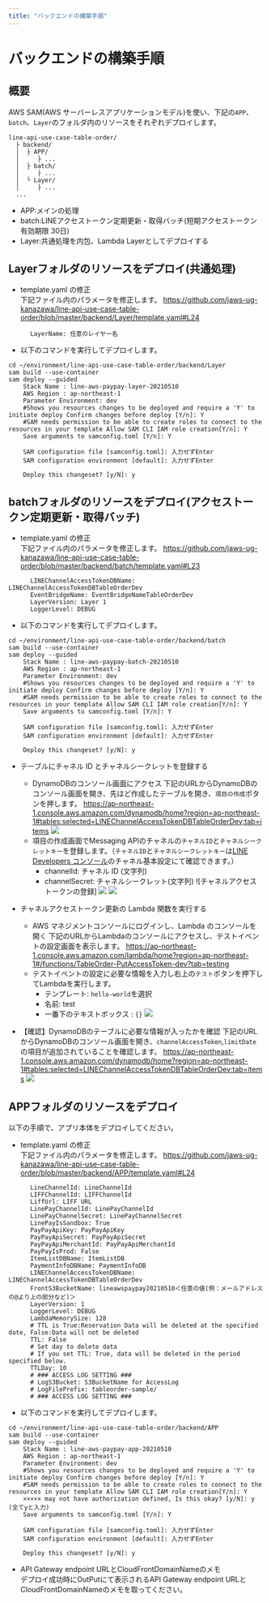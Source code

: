 ```yaml
---
title: "バックエンドの構築手順"
---
```


# バックエンドの構築手順

## 概要

AWS SAM(AWS サーバーレスアプリケーションモデル)を使い、下記の`APP`、`batch`、`Layer`のフォルダ内のリソースをそれぞれデプロイします。

```
line-api-use-case-table-order/
  ├ backend/
  │  ├ APP/
  │     ├ ...
  │  ├ batch/
  │     ├ ...
  │  └ Layer/
  │     ├ ...
  ...
```

- APP:メインの処理
- batch:LINEアクセストークン定期更新・取得バッチ(短期アクセストークン有効期限 30日)
- Layer:共通処理を内包、Lambda Layerとしてデプロイする

## Layerフォルダのリソースをデプロイ(共通処理)

- template.yaml の修正  
下記ファイル内のパラメータを修正します。
https://github.com/jaws-ug-kanazawa/line-api-use-case-table-order/blob/master/backend/Layer/template.yaml#L24

```
      LayerName: 任意のレイヤー名
```

- 以下のコマンドを実行してデプロイします。

```shell
cd ~/environment/line-api-use-case-table-order/backend/Layer
sam build --use-container
sam deploy --guided
    Stack Name : line-aws-paypay-layer-20210510
    AWS Region : ap-northeast-1
    Parameter Environment: dev
    #Shows you resources changes to be deployed and require a 'Y' to initiate deploy Confirm changes before deploy [Y/n]: Y
    #SAM needs permission to be able to create roles to connect to the resources in your template Allow SAM CLI IAM role creation[Y/n]: Y
    Save arguments to samconfig.toml [Y/n]: Y

    SAM configuration file [samconfig.toml]: 入力せずEnter 
    SAM configuration environment [default]: 入力せずEnter
    
    Deploy this changeset? [y/N]: y
```

## batchフォルダのリソースをデプロイ(アクセストークン定期更新・取得バッチ)

- template.yaml の修正  
下記ファイル内のパラメータを修正します。
https://github.com/jaws-ug-kanazawa/line-api-use-case-table-order/blob/master/backend/batch/template.yaml#L23

```
      LINEChannelAccessTokenDBName: LINEChannelAccessTokenDBTableOrderDev
      EventBridgeName: EventBridgeNameTableOrderDev
      LayerVersion: Layer 1
      LoggerLevel: DEBUG
```

- 以下のコマンドを実行してデプロイします。

```shell
cd ~/environment/line-api-use-case-table-order/backend/batch
sam build --use-container
sam deploy --guided
    Stack Name : line-aws-paypay-batch-20210510
    AWS Region : ap-northeast-1
    Parameter Environment: dev
    #Shows you resources changes to be deployed and require a 'Y' to initiate deploy Confirm changes before deploy [Y/n]: Y
    #SAM needs permission to be able to create roles to connect to the resources in your template Allow SAM CLI IAM role creation[Y/n]: Y
    Save arguments to samconfig.toml [Y/n]: Y

    SAM configuration file [samconfig.toml]: 入力せずEnter 
    SAM configuration environment [default]: 入力せずEnter
    
    Deploy this changeset? [y/N]: y
```

- テーブルにチャネル ID とチャネルシークレットを登録する
  - DynamoDBのコンソール画面にアクセス
下記のURLからDynamoDBのコンソール画面を開き、先ほど作成したテーブルを開き、`項目の作成`ボタンを押します。
https://ap-northeast-1.console.aws.amazon.com/dynamodb/home?region=ap-northeast-1#tables:selected=LINEChannelAccessTokenDBTableOrderDev;tab=items
![](https://storage.googleapis.com/zenn-user-upload/kw2k8nmxpd5gceb493ww8x7hgb1g)
  - 項目の作成画面でMessaging APIのチャネルの`チャネルID`と`チャネルシークレットキー`を登録します。（`チャネルID`と`チャネルシークレットキー`は[LINE Developers コンソール](https://developers.line.biz/console/)のチャネル基本設定にて確認できます。）
    - channelId: チャネル ID (文字列)
    - channelSecret: チャネルシークレット(文字列)
      ![チャネルアクセストークンの登録]
![](https://storage.googleapis.com/zenn-user-upload/ue8y75t0geax37ta0k5rjg1flx8n)
![](https://storage.googleapis.com/zenn-user-upload/06suku5nij1vjehxdvssfuen3tdx)
      
- チャネルアクセストークン更新の Lambda 関数を実行する
  - AWS マネジメントコンソールにログインし、Lambda のコンソールを開く
下記のURLからLambdaのコンソールにアクセスし、テストイベントの設定画面を表示します。
https://ap-northeast-1.console.aws.amazon.com/lambda/home?region=ap-northeast-1#/functions/TableOrder-PutAccessToken-dev?tab=testing
  - テストイベントの設定に必要な情報を入力し右上の`テスト`ボタンを押下してLambdaを実行します。
    - テンプレート: `hello-world`を選択
    - 名前: test
    - 一番下のテキストボックス : `{}`
![](https://storage.googleapis.com/zenn-user-upload/2uf5toitic64ldxs54rq6j7gqdlc)

- 【確認】DynamoDBのテーブルに必要な情報が入ったかを確認
下記のURLからDynamoDBのコンソール画面を開き、`channelAccessToken`,`limitDate`の項目が追加されていることを確認します。
https://ap-northeast-1.console.aws.amazon.com/dynamodb/home?region=ap-northeast-1#tables:selected=LINEChannelAccessTokenDBTableOrderDev;tab=items
![](https://storage.googleapis.com/zenn-user-upload/2oeg8n311z7u0pea6ijt4czenkm2)

## APPフォルダのリソースをデプロイ

以下の手順で、アプリ本体をデプロイしてください。

- template.yaml の修正  
下記ファイル内のパラメータを修正します。
https://github.com/jaws-ug-kanazawa/line-api-use-case-table-order/blob/master/backend/APP/template.yaml#L24

```
      LineChannelId: LineChannelId
      LIFFChannelId: LIFFChannelId
      LiffUrl: LIFF URL
      LinePayChannelId: LinePayChannelId
      LinePayChannelSecret: LinePayChannelSecret
      LinePayIsSandbox: True
      PayPayApiKey: PayPayApiKey
      PayPayApiSecret: PayPayApiSecret
      PayPayApiMerchantId: PayPayApiMerchantId
      PayPayIsProd: False
      ItemListDBName: ItemListDB
      PaymentInfoDBName: PaymentInfoDB
      LINEChannelAccessTokenDBName: LINEChannelAccessTokenDBTableOrderDev
      FrontS3BucketName: lineawspaypay20210510＜任意の値(例：メールアドレスの@より上の部分など)＞
      LayerVersion: 1
      LoggerLevel: DEBUG
      LambdaMemorySize: 128
      # TTL is True:Reservation Data will be deleted at the specified date, False:Data will not be deleted
      TTL: False
      # Set day to delete data
      # If you set TTL: True, data will be deleted in the period specified below.
      TTLDay: 10
      # ### ACCESS LOG SETTING ###
      # LogS3Bucket: S3BucketName for AccessLog
      # LogFilePrefix: tableorder-sample/
      # ### ACCESS LOG SETTING ###
```

- 以下のコマンドを実行してデプロイします。

```shell
cd ~/environment/line-api-use-case-table-order/backend/APP
sam build --use-container
sam deploy --guided
    Stack Name : line-aws-paypay-app-20210510
    AWS Region : ap-northeast-1
    Parameter Environment: dev
    #Shows you resources changes to be deployed and require a 'Y' to initiate deploy Confirm changes before deploy [Y/n]: Y
    #SAM needs permission to be able to create roles to connect to the resources in your template Allow SAM CLI IAM role creation[Y/n]: Y
    ××××× may not have authorization defined, Is this okay? [y/N]: y (全てyと入力)  
    Save arguments to samconfig.toml [Y/n]: Y

    SAM configuration file [samconfig.toml]: 入力せずEnter 
    SAM configuration environment [default]: 入力せずEnter
    
    Deploy this changeset? [y/N]: y
```

- API Gateway endpoint URLとCloudFrontDomainNameのメモ  
デプロイ成功時にOutPutにて表示されるAPI Gateway endpoint URLとCloudFrontDomainNameのメモを取ってください。
